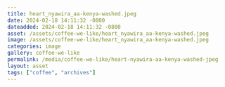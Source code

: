 ```yaml
---
title: heart_nyawira_aa-kenya-washed.jpeg
date: 2024-02-18 14:11:32 -0800
dateadded: 2024-02-18 14:11:32 -0800
asset: /assets/coffee-we-like/heart_nyawira_aa-kenya-washed.jpeg
image: /assets/coffee-we-like/heart_nyawira_aa-kenya-washed.jpeg
categories: image
gallery: coffee-we-like
permalink: /media/coffee-we-like/heart-nyawira-aa-kenya-washed-jpeg
layout: asset
tags: ["coffee", "archives"]
--- 
```

